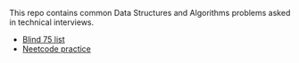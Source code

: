 This repo contains common Data Structures and Algorithms problems asked in technical interviews.

- [Blind 75 list](https://leetcode.com/problem-list/xi4ci4ig/)
- [Neetcode practice](https://neetcode.io/practice)
